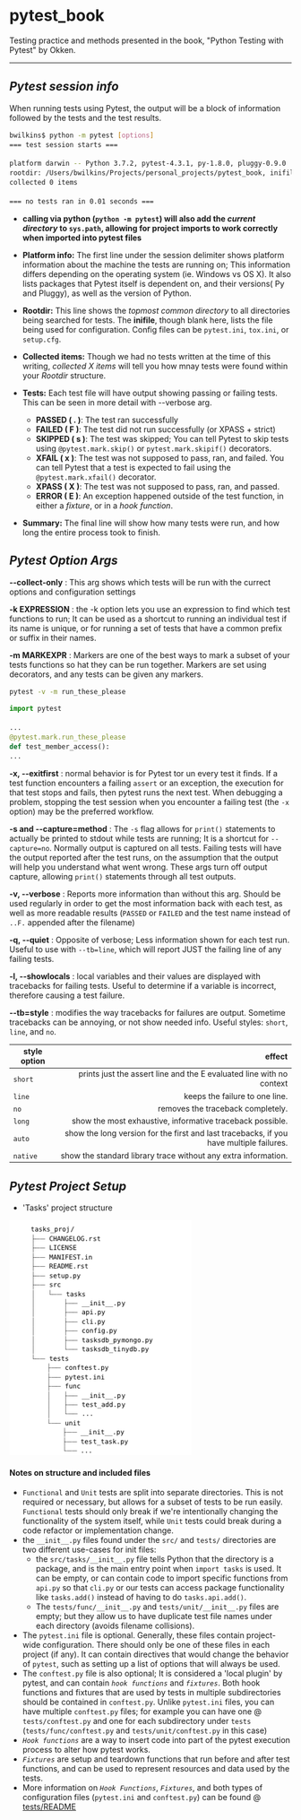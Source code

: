 # pytest_book

Testing practice and methods presented in the book, "Python Testing with Pytest" by Okken.

---
## *Pytest session info*

When running tests using Pytest, the output will be a block of information followed by the tests and the test results.

```bash
bwilkins$ python -m pytest [options]
=== test session starts ===

platform darwin -- Python 3.7.2, pytest-4.3.1, py-1.8.0, pluggy-0.9.0
rootdir: /Users/bwilkins/Projects/personal_projects/pytest_book, inifile:
collected 0 items

=== no tests ran in 0.01 seconds ===
```
* **calling via python (`python -m pytest`) will also add the *current directory* to `sys.path`, allowing for project imports to work correctly when imported into pytest files**

* **Platform info:** The first line under the session delimiter shows platform information about the machine the tests are running on; This information differs depending on the operating system (ie. Windows vs OS X).
It also lists packages that Pytest itself is dependent on, and their versions( Py and Pluggy), as well as the version of Python.
* **Rootdir:** This line shows the *topmost common directory* to all directories being searched for tests. The **inifile**, though blank here, lists the file being used for configuration. Config files can be `pytest.ini`, `tox.ini`, or `setup.cfg`.
* **Collected items:** Though we had no tests written at the time of this writing, *collected X items* will tell you how mnay tests were found within your *Rootdir* structure.
* **Tests:** Each test file will have output showing passing or failing tests. This can be seen in more detail with --verbose arg.
  * **PASSED ( . )**: The test ran successfully
  * **FAILED ( F )**: The test did not run successfully (or XPASS + strict)
  * **SKIPPED ( s )**: The test was skipped; You can tell Pytest to skip tests using `@pytest.mark.skip()` or `pytest.mark.skipif()` decorators.
  * **XFAIL ( x )**: The test was not supposed to pass, ran, and failed. You can tell Pytest that a test is expected to fail using the `@pytest.mark.xfail()` decorator.
  * **XPASS ( X )**: The test was not supposed to pass, ran, and passed.
  * **ERROR ( E )**: An exception happened outside of the test function, in either a *fixture*, or in a *hook function*.

* **Summary:** The final line will show how many tests were run, and how long the entire process took to finish.

## *Pytest Option Args* 

**--collect-only** : This arg shows which tests will be run with the currect options and configuration settings

**-k EXPRESSION** : the -k option lets you use an expression to find which test functions to run; It can be used as a shortcut to running an individual test if its name is unique, or for running a set of tests that have a common prefix or suffix in their names.

**-m MARKEXPR** : Markers are one of the best ways to mark a subset of your tests functions so hat they can be run together. Markers are set using decorators, and any tests can be given any markers.
```bash
pytest -v -m run_these_please
```
```python
import pytest

...
@pytest.mark.run_these_please
def test_member_access():
...
```

**-x, --exitfirst** : normal behavior is for Pytest tor un every test it finds. If a test function encounters a failing `assert` or an exception, the execution for that test stops and fails, then pytest runs the next test. When debugging a problem, stopping the test session when you encounter a failing test (the `-x` option) may be the preferred workflow.

**-s and --capture=method** : The `-s` flag allows for `print()` statements to actually be printed to stdout while tests are running; It is a shortcut for `--capture=no`. Normally output is captured on all tests. Failing tests will have the output reported after the test runs, on the assumption that the output will help you understand what went wrong. These args turn off output capture, allowing `print()` statements through all test outputs.

**-v, --verbose** : Reports more information than without this arg. Should be used regularly in order to get the most information back with each test, as well as more readable results (`PASSED` or `FAILED` and the test name instead of `..F.` appended after the filename)

**-q, --quiet** : Opposite of verbose; Less information shown for each test run. Useful to use with `--tb=line`, which will report JUST the failing line of any failing tests.

**-l, --showlocals** : local variables and their values are displayed with tracebacks for failing tests. Useful to determine if a variable is incorrect, therefore causing a test failure.

**--tb=style** : modifies the way tracebacks for failures are output. Sometime tracebacks can be annoying, or not show needed info. Useful styles: `short`, `line`, and `no`.

| style option  | effect       |
| ------------- |-------------:|
| `short`      | prints just the assert line and the E evaluated line with no context |
| `line`      | keeps the failure to one line.      |
| `no` | removes the traceback completely.      |
| `long` | show the most exhaustive, informative traceback possible.      |
| `auto` | show the long version for the first and last tracebacks, if you have multiple failures.      |
| `native` | show the standard library trace without any extra information.      |


## *Pytest Project Setup*

* 'Tasks' project structure

![](./img/pytest_project_structure.png)

#### **Notes on structure and included files**
* `Functional` and `Unit` tests are split into separate directories. This is not required or necessary, but allows for a subset of tests to be run easily. `Functional` tests should only break if we're intentionally changing the functionality of the system itself, while `Unit` tests could break during a code refactor or implementation change.
* the `__init__.py` files found under the `src/` and `tests/` directories are two different use-cases for init files:
    * the `src/tasks/__init__.py` file tells Python that the directory is a package, and is the main entry point when `import tasks` is used. It can be empty, or can contain code to import specific functions from `api.py` so that `cli.py` or our tests can access package functionality like `tasks.add()` instead of having to do `tasks.api.add()`.
    * The `tests/func/__init__.py` and `tests/unit/__init__.py` files are empty; but they allow us to have duplicate test file names under each directory (avoids filename collisions).
* The `pytest.ini` file is optional. Generally, these files contain project-wide configuration. There should only be one of these files in each project (if any). It can contain directives that would change the behavior of `pytest`, such as setting up a list of options that will always be used. 
* The `conftest.py` file is also optional; It is considered a 'local plugin' by pytest, and can contain *`hook functions`* and *`fixtures`*. Both hook functions and fixtures that are used by tests in multiple subdirectories should be contained in `conftest.py`. Unlike `pytest.ini` files, you can have multiple `conftest.py` files; for example you can have one @ `tests/conftest.py` and one for each subdirectory under `tests` (`tests/func/conftest.py` and `tests/unit/conftest.py` in this case)
* *`Hook functions`* are a way to insert code into part of the pytest execution process to alter how pytest works. 
* *`Fixtures`* are setup and teardown functions that run before and after test functions, and can be used to represent resources and data used by the tests.
* More information on *`Hook Functions`*, *`Fixtures`*, and both types of configuration files (`pytest.ini` and `conftest.py`) can be found @ [tests/README](./tests/README.md)


